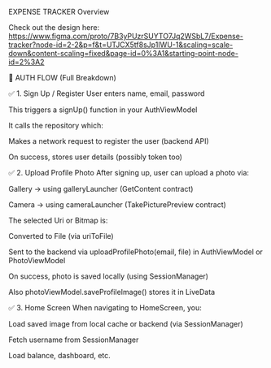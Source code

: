 EXPENSE TRACKER
Overview

Check out the design here: https://www.figma.com/proto/7B3yPUzrSUYTO7Jq2WSbL7/Expense-tracker?node-id=2-2&p=f&t=UTJCX5tf8sJp1IWU-1&scaling=scale-down&content-scaling=fixed&page-id=0%3A1&starting-point-node-id=2%3A2

🔐 AUTH FLOW (Full Breakdown)

✅ 1. Sign Up / Register
User enters name, email, password

This triggers a signUp() function in your AuthViewModel

It calls the repository which:

Makes a network request to register the user (backend API)

On success, stores user details (possibly token too)

✅ 2. Upload Profile Photo
After signing up, user can upload a photo via:

Gallery → using galleryLauncher (GetContent contract)

Camera → using cameraLauncher (TakePicturePreview contract)

The selected Uri or Bitmap is:

Converted to File (via uriToFile)

Sent to the backend via uploadProfilePhoto(email, file) in AuthViewModel or PhotoViewModel

On success, photo is saved locally (using SessionManager)

Also photoViewModel.saveProfileImage() stores it in LiveData

✅ 3. Home Screen
When navigating to HomeScreen, you:

Load saved image from local cache or backend (via SessionManager)

Fetch username from SessionManager

Load balance, dashboard, etc.

